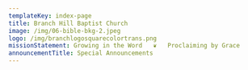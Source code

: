 ```yaml
---
templateKey: index-page
title: Branch Hill Baptist Church
image: /img/06-bible-bkg-2.jpeg
logo: /img/branchlogosquarecolortrans.png
missionStatement: Growing in the Word   ❦   Proclaiming by Grace
announcementTitle: Special Announcements
---
```

